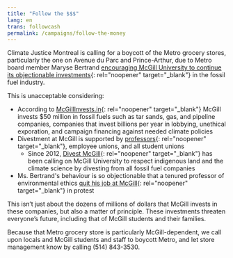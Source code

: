 ```yaml
---
title: "Follow the $$$"
lang: en
trans: followcash
permalink: /campaigns/follow-the-money
---
```

Climate Justice Montreal is calling for a boycott of the Metro grocery stores, particularly the one on Avenue du Parc and Prince-Arthur, due to Metro board member Maryse Bertrand [encouraging McGill University to continue its objectionable investments](https://www.mcgill.ca/boardofgovernors/files/boardofgovernors/06._gd19-50_camsr_report.pdf){: rel="noopener" target="_blank"} in the fossil fuel industry.

This is unacceptable considering:
* According to [McGillInvests.in](https://mcgillinvests.in){: rel="noopener" target="_blank"} McGill invests $50 million in fossil fuels such as tar sands, gas, and pipeline companies, companies that invest billions per year in lobbying, unethical exporation, and campaign financing against needed climate policies
* Divestment at McGill is supported by [professors](http://www.mcgilltribune.com/news/mcgill-senate-votes-to-support-divestment-091818/){: rel="noopener" target="_blank"}, employee unions, and all student unions
  * Since 2012, [Divest McGill](https://www.divestmcgill.com/our-work){: rel="noopener" target="_blank"} has been calling on McGill University to respect indigenous land and the climate science by divesting from all fossil fuel companies
* Ms. Bertrand's behaviour is so objectionable that a tenured professor of environmental ethics [quit his job at McGill](https://www.cbc.ca/news/canada/montreal/mcgill-university-professor-resigns-amid-refusal-to-divest-1.5426979){: rel="noopener" target="_blank"} in protest

This isn’t just about the dozens of millions of dollars that McGill invests in these companies, but also a matter of principle. These investments threaten everyone’s future, including that of McGill students and their families.

Because that Metro grocery store is particularly McGill-dependent, we call upon locals and McGill students and staff to boycott Metro, and let store management know by calling (514) 843-3530.
